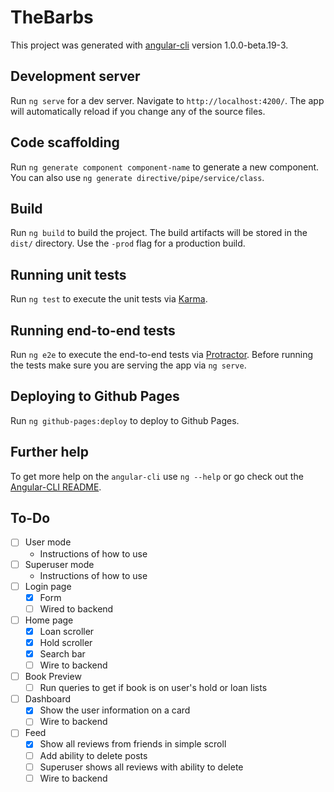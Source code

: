 # TheBarbs

This project was generated with [angular-cli](https://github.com/angular/angular-cli) version 1.0.0-beta.19-3.

## Development server

Run `ng serve` for a dev server. Navigate to `http://localhost:4200/`. The app will automatically reload if you change any of the source files.

## Code scaffolding

Run `ng generate component component-name` to generate a new component. You can also use `ng generate directive/pipe/service/class`.

## Build

Run `ng build` to build the project. The build artifacts will be stored in the `dist/` directory. Use the `-prod` flag for a production build.

## Running unit tests

Run `ng test` to execute the unit tests via [Karma](https://karma-runner.github.io).

## Running end-to-end tests

Run `ng e2e` to execute the end-to-end tests via [Protractor](http://www.protractortest.org/).
Before running the tests make sure you are serving the app via `ng serve`.

## Deploying to Github Pages

Run `ng github-pages:deploy` to deploy to Github Pages.

## Further help

To get more help on the `angular-cli` use `ng --help` or go check out the [Angular-CLI README](https://github.com/angular/angular-cli/blob/master/README.md).

## To-Do
- [ ] User mode
  - Instructions of how to use
- [ ] Superuser mode
  - Instructions of how to use
- [ ] Login page
  - [x] Form
  - [ ] Wired to backend
- [ ] Home page
  - [x] Loan scroller
  - [x] Hold scroller
  - [x] Search bar
  - [ ] Wire to backend
- [ ] Book Preview
  - [ ] Run queries to get if book is on user's hold or loan lists
- [ ] Dashboard
  - [x] Show the user information on a card
  - [ ] Wire to backend
- [ ] Feed
  - [x] Show all reviews from friends in simple scroll
  - [ ] Add ability to delete posts
  - [ ] Superuser shows all reviews with ability to delete
  - [ ] Wire to backend
